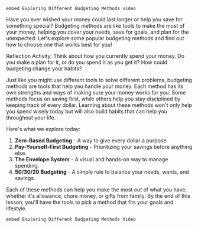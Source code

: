 `embed Exploring Different Budgeting Methods video`

Have you ever wished your money could last longer or help you save for something special? Budgeting methods are like tools to make the most of your money, helping you cover your needs, save for goals, and plan for the unexpected. Let's explore some popular budgeting methods and find out how to choose one that works best for you!

Reflection Activity: Think about how you currently spend your money. Do you make a plan for it, or do you spend it as you get it? How could budgeting change your habits?

Just like you might use different tools to solve different problems, budgeting methods are tools that help you handle your money. Each method has its own strengths and ways of making sure your money works for you. Some methods focus on saving first, while others help you stay disciplined by keeping track of every dollar. Learning about these methods won't only help you spend wisely today but will also build habits that can help you throughout your life.

Here's what we explore today:

1. **Zero-Based Budgeting** - A way to give every dollar a purpose.
1. **Pay-Yourself-First Budgeting** - Prioritizing your savings before anything else.
1. **The Envelope System** - A visual and hands-on way to manage spending.
1. **50/30/20 Budgeting** - A simple rule to balance your needs, wants, and savings.

Each of these methods can help you make the most out of what you have, whether it's allowance, chore money, or gifts from family. By the end of this lesson, you'll have the tools to pick a method that fits your goals and lifestyle.

`embed Exploring Different Budgeting Methods Video`
